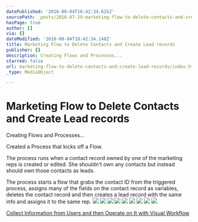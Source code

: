 ```yaml
---
datePublished: '2016-08-04T18:42:34.625Z'
sourcePath: _posts/2016-07-29-marketing-flow-to-delete-contacts-and-create-lead-records.md
hasPage: true
author: []
via: {}
dateModified: '2016-08-04T18:42:34.148Z'
title: Marketing Flow to Delete Contacts and Create Lead records
publisher: {}
description: Creating Flows and Processes...
starred: false
url: marketing-flow-to-delete-contacts-and-create-lead-records/index.html
_type: MediaObject

---
```

# Marketing Flow to Delete Contacts and Create Lead records

Creating Flows and Processes...

Created a Process that kicks off a Flow.

The process runs when a contact record owned by one of the marketing reps is created or edited. She shouldn't own any contacts but instead should own those contacts as leads.

The process starts a flow that grabs the contact ID from the triggered process, assigns many of the fields on the contact record as variables, deletes the contact record and then creates a lead record with the same info and assigns it to the same rep.
![](https://the-grid-user-content.s3-us-west-2.amazonaws.com/45bb15fa-3e12-409f-b6da-31300a63a4e3.png)
![](https://the-grid-user-content.s3-us-west-2.amazonaws.com/e8ea12c5-4fad-4c36-bf76-fc6c7d5483fc.png)
![](https://the-grid-user-content.s3-us-west-2.amazonaws.com/c17efba8-cb12-4db3-94ec-dad8a14034af.png)
![](https://the-grid-user-content.s3-us-west-2.amazonaws.com/85a09e06-f513-4499-8e27-c051eb3cbd61.png)
![](https://the-grid-user-content.s3-us-west-2.amazonaws.com/f9f94e35-0709-41dd-bc24-766cc194f903.png)
![](https://the-grid-user-content.s3-us-west-2.amazonaws.com/8138a493-7c85-464b-8c2d-72fdda681287.png)
![](https://the-grid-user-content.s3-us-west-2.amazonaws.com/ebfd8ae7-b8ea-4cd4-9bdb-d1d8ccf81bb5.png)
![](https://the-grid-user-content.s3-us-west-2.amazonaws.com/fbb26250-2b65-4429-8081-fcf578e67b51.png)
![](https://the-grid-user-content.s3-us-west-2.amazonaws.com/1f87fc45-4d69-4b43-af83-714c94ccef54.png)

[Collect Information from Users and then Operate on It with Visual Workflow][0]

[0]: https://developer.salesforce.com/trailhead/business_process_automation/flow